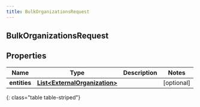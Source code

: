 ```yaml
---
title: BulkOrganizationsRequest
---
```


## BulkOrganizationsRequest

## Properties

| Name         | Type                                                                                 | Description | Notes      |
| ------------ | ------------------------------------------------------------------------------------ | ----------- | ---------- |
| **entities** | <!----><!---->[**List&lt;ExternalOrganization&gt;**](ExternalOrganization.md)<!----> |             | [optional] |

{: class="table table-striped"}

